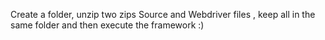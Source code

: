 Create a folder, unzip two zips Source and Webdriver files , keep all in the same folder and then execute the framework :)
